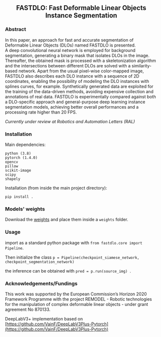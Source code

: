 
<div align="center">
<h2> FASTDLO: Fast Deformable Linear Objects Instance Segmentation </h2>
</div>

### Abstract
In this paper, an approach for fast and accurate segmentation of Deformable Linear Objects (DLOs) named FASTDLO is presented.  
A deep convolutional neural network is employed for background segmentation, generating a binary mask that isolates DLOs in the image. Thereafter, the obtained mask is processed with a skeletonization algorithm and the intersections between different DLOs are solved with a similarity-based network. Apart from the usual pixel-wise color-mapped image, FASTDLO also describes each DLO instance with a sequence of 2D coordinates, enabling the possibility of modeling the DLO instances with splines curves, for example. Synthetically generated data are exploited for the training of the data-driven methods, avoiding expensive collection and annotations of real data. FASTDLO is experimentally compared against both a DLO-specific approach and general-purpose deep learning instance segmentation models, achieving better overall performances and a processing rate higher than 20 FPS. 

*Currently under review at Robotics and Automation Letters (RAL)*


### Installation

Main dependencies:

```
python (3.8)
pytorch (1.4.0)
opencv 
pillow 
scikit-image 
scipy 
shapely 
```

Installation (from inside the main project directory):
```
pip install .
```

### Models' weights

Download the [weights](https://drive.google.com/file/d/1OVcro53E_8oJxRPHqGy619rBNoCD3rzT/view?usp=sharing) and place them inside a ```weights``` folder.


### Usage

import as a standard python package with ```from fastdlo.core import Pipeline```.

Then initialize the class ``` p = Pipeline(checkpoint_siamese_network, checkpoint_segmentation_network) ```

the inference can be obtained with ```pred = p.run(source_img) ```.


### Acknowledgements/Fundings
This work was supported by the European Commission’s Horizon 2020 Framework
Programme with the project REMODEL - Robotic technologies for the manipulation of complex deformable linear objects - under grant agreement No 870133.

  
DeepLabV3+ implementation based on [https://github.com/VainF/DeepLabV3Plus-Pytorch](https://github.com/VainF/DeepLabV3Plus-Pytorch)


